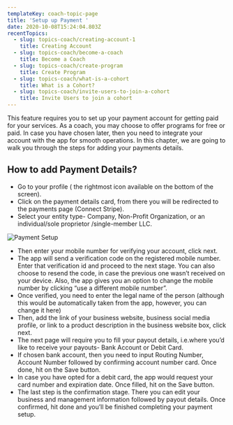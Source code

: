 ```yaml
---
templateKey: coach-topic-page
title: 'Setup up Payment '
date: 2020-10-08T15:24:04.803Z
recentTopics:
  - slug: topics-coach/creating-account-1
    title: Creating Account
  - slug: topics-coach/become-a-coach
    title: Become a Coach
  - slug: topics-coach/create-program
    title: Create Program
  - slug: topics-coach/what-is-a-cohort
    title: What is a Cohort?
  - slug: topics-coach/invite-users-to-join-a-cohort
    title: Invite Users to join a cohort
---
```

This feature requires you to set up your payment account for getting paid for your services. As a coach, you may choose to offer programs for free or paid. In case you have chosen later, then you need to integrate your account with the app for smooth operations. In this chapter, we are going to walk you through the steps for adding your payments details. 

## How to add Payment Details?

* Go to your profile ( the rightmost icon available on the bottom of the screen).
* Click on the payment details card, from there you will be redirected to the payments page (Connect Stripe).
* Select your entity type- Company, Non-Profit Organization, or an individual/sole proprietor /single-member LLC.

![Payment Setup](/img/payment-setup-i.png "Payment Setup")

* Then enter your mobile number for verifying your account, click next.
* The app will send a verification code on the registered mobile number. Enter that verification id and proceed to the next stage. You can also choose to resend the code, in case the previous one wasn’t received on your device. Also, the app gives you an option to change the mobile number by clicking “use a different mobile number”.
* Once verified, you need to enter the legal name of the person (although this would be automatically taken from the app, however, you can change it here)
* Then, add the link of your business website, business social media profile, or link to a product description in the business website box, click next.
* The next page will require you to fill your payout details, i.e.where you’d like to receive your payouts- Bank Account or Debit Card.
* If chosen bank account, then you need to input Routing Number, Account Number followed by confirming account number card. Once done, hit on the Save button.
* In case you have opted for a debit card, the app would request your card number and expiration date. Once filled, hit on the Save button.
* The last step is the confirmation stage. There you can edit your business and management information followed by payout details. Once confirmed, hit done and you’ll be finished completing your payment setup.
